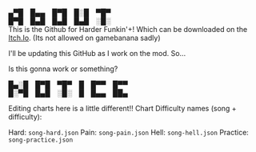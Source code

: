 
▄▀█ █▄▄ █▀█ █░█ ▀█▀\
█▀█ █▄█ █▄█ █▄█ ░█░\
This is the Github for Harder Funkin'+! Which can be downloaded on the [Itch.Io](https://aflacck.itch.io/harder-funkin). (Its not allowed on gamebanana sadly)



I'll be updating this GitHub as I work on the mod. So...


Is this gonna work or something?



█▄░█ █▀█ ▀█▀ █ █▀▀ █▀▀\
█░▀█ █▄█ ░█░ █ █▄▄ ██▄

Editing charts here is a little different!!
Chart Difficulty names (song + difficulty):

Hard: `song-hard.json`
Pain: `song-pain.json`
Hell: `song-hell.json`
Practice: `song-practice.json`